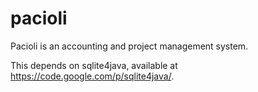 pacioli
=======

Pacioli is an accounting and project management system.

This depends on sqlite4java, available at https://code.google.com/p/sqlite4java/.
